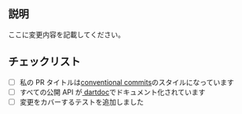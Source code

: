 ## 説明

ここに変更内容を記載してください。

## チェックリスト

- [ ] 私の PR タイトルは[conventional commits](https://www.conventionalcommits.org/)のスタイルになっています
- [ ] すべての公開 API が[ dartdoc](https://dart.dev/guides/language/effective-dart/documentation)でドキュメント化されています
- [ ] 変更をカバーするテストを追加しました
